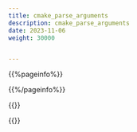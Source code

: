 ```yaml
---
title: cmake_parse_arguments
description: cmake_parse_arguments
date: 2023-11-06
weight: 30000


---
```

<style>
th, td {
  border: 1px solid rgb(190, 190, 190);
}
</style>
{{%pageinfo%}}

{{%/pageinfo%}}



{{<alert>}}



{{</alert>}}






